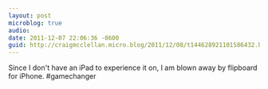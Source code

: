 ```yaml
---
layout: post
microblog: true
audio: 
date: 2011-12-07 22:06:36 -0600
guid: http://craigmcclellan.micro.blog/2011/12/08/t144628921101586432.html
---
```

Since I don't have an iPad to experience it on, I am blown away by flipboard for iPhone. #gamechanger
